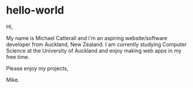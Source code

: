 # hello-world
Hi,

My name is Michael Catterall and i'm an aspiring website/software developer from Auckland, New Zealand. I am currently studying Computer Science at the University of Auckland and enjoy making web apps in my free time.

Please enjoy my projects,

Mike.
